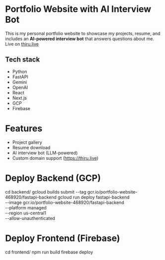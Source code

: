 # Portfolio Website with AI Interview Bot

This is my personal portfolio website to showcase my projects, resume, and includes an **AI-powered interview bot** that answers questions about me. 
Live on [thiru.live](https://thiru.live/)

## Tech stack
- Python
- FastAPI
- Gemini
- OpenAI
- React
- Next.js
- GCP
- Firebase

# Features
- Project gallery
- Resume download
- AI interview bot (LLM-powered)
- Custom domain support (https://thiru.live)

# Deploy Backend (GCP)
cd backend/
gcloud builds submit --tag gcr.io/portfolio-website-468920/fastapi-backend
gcloud run deploy fastapi-backend \
  --image gcr.io/portfolio-website-468920/fastapi-backend \
  --platform managed \
  --region us-central1 \
  --allow-unauthenticated

# Deploy Frontend (Firebase)
cd frontend/
npm run build
firebase deploy
